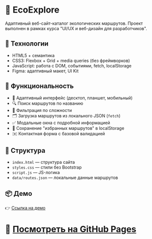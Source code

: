 
# 🌿 EcoExplore

Адаптивный веб-сайт-каталог экологических маршрутов. Проект выполнен в рамках курса "UI/UX и веб-дизайн для разработчиков".

## 🔧 Технологии

- HTML5 + семантика
- CSS3: Flexbox + Grid + media queries (без фреймворков)
- JavaScript: работа с DOM, событиями, fetch, localStorage
- Figma: адаптивный макет, UI Kit

## 🚀 Функциональность

- 📱 Адаптивный интерфейс (десктоп, планшет, мобильный)
- 🔍 Поиск маршрутов по названию
- 🧭 Фильтрация по сложности
- 🗂️ Загрузка маршрутов из локального JSON (`fetch`)
- ✅ Модальные окна с подробной информацией
- 💾 Сохранение "избранных маршрутов" в localStorage
- ✉️ Контактная форма с базовой валидацией

## 📁 Структура

- `index.html` — структура сайта
- `styles.css` — стили без Bootstrap
- `script.js` — JS-логика
- `data/routes.json` — локальные данные маршрутов



## 📦 Демо
👉 [Ссылка на демо](https://drive.google.com/file/d/1BN4jxFDPYBQOd6fXLhJTjTHFHudIOePr/view?usp=sharing)

🔗 [Посмотреть на GitHub Pages](https://kamilla111/eco-explore)
=======

